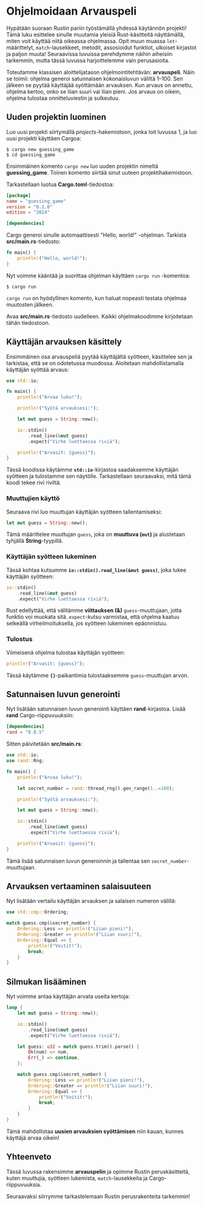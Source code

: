 # Ohjelmoidaan Arvauspeli

Hypätään suoraan Rustin pariin työstämällä yhdessä käytännön projekti! Tämä luku esittelee sinulle muutamia yleisiä Rust-käsitteitä näyttämällä, 
miten voit käyttää niitä oikeassa ohjelmassa. Opit muun muassa `let`-määrittelyt, `match`-lausekkeet, metodit, assosioidut funktiot, ulkoiset kirjastot ja paljon muuta! 
Seuraavissa luvuissa perehdymme näihin aiheisiin tarkemmin, mutta tässä luvussa harjoittelemme vain perusasioita.

Toteutamme klassisen aloittelijatason ohjelmointitehtävän: **arvauspeli**. Näin se toimii: ohjelma generoi satunnaisen kokonaisluvun väliltä 1–100. 
Sen jälkeen se pyytää käyttäjää syöttämään arvauksen. Kun arvaus on annettu, ohjelma kertoo, onko se liian suuri vai liian pieni. Jos arvaus on oikein, ohjelma 
tulostaa onnitteluviestin ja sulkeutuu.

## Uuden projektin luominen

Luo uusi projekti siirtymällä _projects_-hakemistoon, jonka loit luvussa 1, ja luo uusi projekti käyttäen Cargoa:

```console
$ cargo new guessing_game
$ cd guessing_game
```

Ensimmäinen komento `cargo new` luo uuden projektin nimeltä **guessing_game**. Toinen komento siirtää sinut uuteen projektihakemistoon.

Tarkastellaan luotua **Cargo.toml**-tiedostoa:

```toml
[package]
name = "guessing_game"
version = "0.1.0"
edition = "2024"

[dependencies]
```

Cargo generoi sinulle automaattisesti "Hello, world!" -ohjelman. Tarkista **src/main.rs**-tiedosto:

```rust
fn main() {
    println!("Hello, world!");
}
```

Nyt voimme kääntää ja suorittaa ohjelman käyttäen `cargo run` -komentoa:

```console
$ cargo run
```

`cargo run` on hyödyllinen komento, kun haluat nopeasti testata ohjelmaa muutosten jälkeen.

Avaa **src/main.rs**-tiedosto uudelleen. Kaikki ohjelmakoodimme kirjoitetaan tähän tiedostoon.

## Käyttäjän arvauksen käsittely

Ensimmäinen osa arvauspeliä pyytää käyttäjältä syötteen, käsittelee sen ja tarkistaa, että se on odotetussa muodossa. Aloitetaan mahdollistamalla käyttäjän syöttää arvaus:

```rust
use std::io;

fn main() {
    println!("Arvaa luku!");

    println!("Syötä arvauksesi:");

    let mut guess = String::new();

    io::stdin()
        .read_line(&mut guess)
        .expect("Virhe luettaessa riviä");

    println!("Arvasit: {guess}");
}
```

Tässä koodissa käytämme **`std::io`**-kirjastoa saadaksemme käyttäjän syötteen ja tulostamme sen näytölle. Tarkastellaan seuraavaksi, mitä tämä koodi tekee rivi riviltä.

### Muuttujien käyttö

Seuraava rivi luo muuttujan käyttäjän syötteen tallentamiseksi:

```rust
let mut guess = String::new();
```

Tämä määrittelee muuttujan `guess`, joka on **muuttuva (`mut`)** ja alustetaan tyhjällä **String**-tyypillä.

### Käyttäjän syötteen lukeminen

Tässä kohtaa kutsumme **`io::stdin().read_line(&mut guess)`**, joka lukee käyttäjän syötteen:

```rust
io::stdin()
    .read_line(&mut guess)
    .expect("Virhe luettaessa riviä");
```

Rust edellyttää, että välitämme **viittauksen (&)** `guess`-muuttujaan, jotta funktio voi muokata sitä. `expect`-kutsu varmistaa, että ohjelma kaatuu selkeällä virheilmoituksella, jos syötteen lukeminen epäonnistuu.

### Tulostus

Viimeisenä ohjelma tulostaa käyttäjän syötteen:

```rust
println!("Arvasit: {guess}");
```

Tässä käytämme **`{}`**-paikantimia tulostaaksemme `guess`-muuttujan arvon.

## Satunnaisen luvun generointi

Nyt lisätään satunnaisen luvun generointi käyttäen **rand**-kirjastoa. Lisää **rand** Cargo-riippuvuuksiin:

```toml
[dependencies]
rand = "0.8.5"
```

Sitten päivitetään **src/main.rs**:

```rust
use std::io;
use rand::Rng;

fn main() {
    println!("Arvaa luku!");

    let secret_number = rand::thread_rng().gen_range(1..=100);

    println!("Syötä arvauksesi:");

    let mut guess = String::new();

    io::stdin()
        .read_line(&mut guess)
        .expect("Virhe luettaessa riviä");

    println!("Arvasit: {guess}");
}
```

Tämä lisää satunnaisen luvun generoinnin ja tallentaa sen `secret_number`-muuttujaan.

## Arvauksen vertaaminen salaisuuteen

Nyt lisätään vertailu käyttäjän arvauksen ja salaisen numeron välillä:

```rust
use std::cmp::Ordering;

match guess.cmp(&secret_number) {
    Ordering::Less => println!("Liian pieni!"),
    Ordering::Greater => println!("Liian suuri!"),
    Ordering::Equal => {
        println!("Voitit!");
        break;
    }
}
```

## Silmukan lisääminen

Nyt voimme antaa käyttäjän arvata useita kertoja:

```rust
loop {
    let mut guess = String::new();

    io::stdin()
        .read_line(&mut guess)
        .expect("Virhe luettaessa riviä");

    let guess: u32 = match guess.trim().parse() {
        Ok(num) => num,
        Err(_) => continue,
    };

    match guess.cmp(&secret_number) {
        Ordering::Less => println!("Liian pieni!"),
        Ordering::Greater => println!("Liian suuri!"),
        Ordering::Equal => {
            println!("Voitit!");
            break;
        }
    }
}
```

Tämä mahdollistaa **uusien arvauksien syöttämisen** niin kauan, kunnes käyttäjä arvaa oikein!

## Yhteenveto

Tässä luvussa rakensimme **arvauspelin** ja opimme Rustin peruskäsitteitä, kuten muuttujia, syötteen lukemista, `match`-lausekkeita ja Cargo-riippuvuuksia.

Seuraavaksi siirrymme tarkastelemaan Rustin perusrakenteita tarkemmin!

